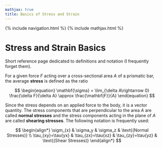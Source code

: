```yaml
---
mathjax: true
title: Basics of Stress and Strain
---
```

{% include navigation.html %}
{% include mathjax.html %}

# Stress and Strain Basics

Short reference page dedicated to definitions and notation (I frequently forget them).

For a given force $F$ acting over a cross-sectional area $A$ of a prismatic bar, the average **stress** is defined as the ratio

$$ \begin{equation} \mathbf{\sigma} = \lim_{\delta A\rightarrow 0} \frac{\delta F}{\delta A} \approx \frac{\mathbf{F}}{A} \end{equation} $$

Since the stress depends on an applied force to the body, it is a vector quantity. The stress components that are perpendicular to the area $A$ are called **normal stresses** and the stress components acting in the plane of $A$ are called **shearing stresses**. The following notation is frequently used:

$$ \begin{align*}  \sigm_{x} & \sigma_y & \sigma_z & \text{(Normal Stresses)} \\ \tau_{xy}=\tau{yx} & \tau_{zx}=\tau{xz} & \tau_{zy}=\tau{yz} & \text{(Shear Stresses)} \end{align*} $$

